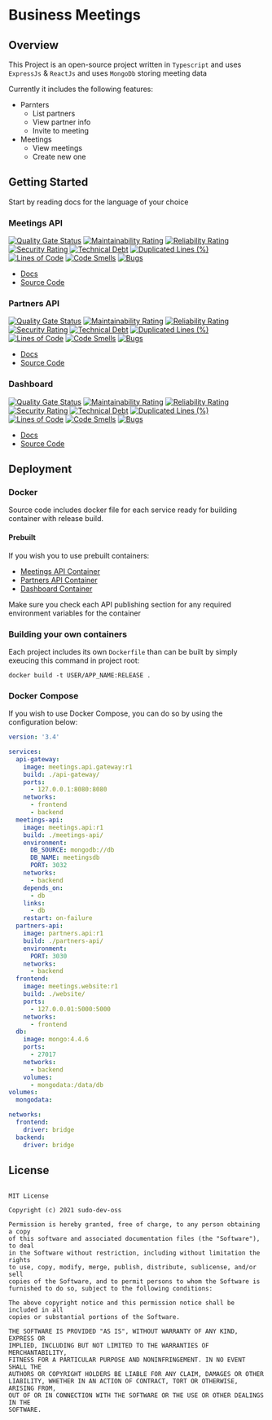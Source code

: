 # Business Meetings

## Overview

This Project is an open-source project written in `Typescript` and uses `ExpressJs` & `ReactJs` and uses `MongoDb` storing meeting data

Currently it includes the following features:

- Parnters
  - List partners
  - View partner info
  - Invite to meeting
- Meetings
  - View meetings
  - Create new one

## Getting Started

Start by reading docs for the language of your choice

### Meetings API

[![Quality Gate Status](https://sonarcloud.io/api/project_badges/measure?project=SudoDevOSS_business-meeting-meetings-api&metric=alert_status)](https://sonarcloud.io/dashboard?id=SudoDevOSS_business-meeting-meetings-api) [![Maintainability Rating](https://sonarcloud.io/api/project_badges/measure?project=SudoDevOSS_business-meeting-meetings-api&metric=sqale_rating)](https://sonarcloud.io/dashboard?id=SudoDevOSS_business-meeting-meetings-api) [![Reliability Rating](https://sonarcloud.io/api/project_badges/measure?project=SudoDevOSS_business-meeting-meetings-api&metric=reliability_rating)](https://sonarcloud.io/dashboard?id=SudoDevOSS_business-meeting-meetings-api) [![Security Rating](https://sonarcloud.io/api/project_badges/measure?project=SudoDevOSS_business-meeting-meetings-api&metric=security_rating)](https://sonarcloud.io/dashboard?id=SudoDevOSS_business-meeting-meetings-api) [![Technical Debt](https://sonarcloud.io/api/project_badges/measure?project=SudoDevOSS_business-meeting-meetings-api&metric=sqale_index)](https://sonarcloud.io/dashboard?id=SudoDevOSS_business-meeting-meetings-api) [![Duplicated Lines (%)](https://sonarcloud.io/api/project_badges/measure?project=SudoDevOSS_business-meeting-meetings-api&metric=duplicated_lines_density)](https://sonarcloud.io/dashboard?id=SudoDevOSS_business-meeting-meetings-api) [![Lines of Code](https://sonarcloud.io/api/project_badges/measure?project=SudoDevOSS_business-meeting-meetings-api&metric=ncloc)](https://sonarcloud.io/dashboard?id=SudoDevOSS_business-meeting-meetings-api) [![Code Smells](https://sonarcloud.io/api/project_badges/measure?project=SudoDevOSS_business-meeting-meetings-api&metric=code_smells)](https://sonarcloud.io/dashboard?id=SudoDevOSS_business-meeting-meetings-api) [![Bugs](https://sonarcloud.io/api/project_badges/measure?project=SudoDevOSS_business-meeting-meetings-api&metric=bugs)](https://sonarcloud.io/dashboard?id=SudoDevOSS_business-meeting-meetings-api)

- [Docs](/meetings/dependencies/?id=overview)
- [Source Code](https://github.com/SudoDevOSS/business-meeting-meetings-api)

### Partners API

[![Quality Gate Status](https://sonarcloud.io/api/project_badges/measure?project=SudoDevOSS_business-meeting-partners-api&metric=alert_status)](https://sonarcloud.io/dashboard?id=SudoDevOSS_business-meeting-partners-api) [![Maintainability Rating](https://sonarcloud.io/api/project_badges/measure?project=SudoDevOSS_business-meeting-partners-api&metric=sqale_rating)](https://sonarcloud.io/dashboard?id=SudoDevOSS_business-meeting-partners-api) [![Reliability Rating](https://sonarcloud.io/api/project_badges/measure?project=SudoDevOSS_business-meeting-partners-api&metric=reliability_rating)](https://sonarcloud.io/dashboard?id=SudoDevOSS_business-meeting-partners-api) [![Security Rating](https://sonarcloud.io/api/project_badges/measure?project=SudoDevOSS_business-meeting-partners-api&metric=security_rating)](https://sonarcloud.io/dashboard?id=SudoDevOSS_business-meeting-partners-api) [![Technical Debt](https://sonarcloud.io/api/project_badges/measure?project=SudoDevOSS_business-meeting-partners-api&metric=sqale_index)](https://sonarcloud.io/dashboard?id=SudoDevOSS_business-meeting-partners-api) [![Duplicated Lines (%)](https://sonarcloud.io/api/project_badges/measure?project=SudoDevOSS_business-meeting-partners-api&metric=duplicated_lines_density)](https://sonarcloud.io/dashboard?id=SudoDevOSS_business-meeting-partners-api) [![Lines of Code](https://sonarcloud.io/api/project_badges/measure?project=SudoDevOSS_business-meeting-partners-api&metric=ncloc)](https://sonarcloud.io/dashboard?id=SudoDevOSS_business-meeting-partners-api) [![Code Smells](https://sonarcloud.io/api/project_badges/measure?project=SudoDevOSS_business-meeting-partners-api&metric=code_smells)](https://sonarcloud.io/dashboard?id=SudoDevOSS_business-meeting-partners-api) [![Bugs](https://sonarcloud.io/api/project_badges/measure?project=SudoDevOSS_business-meeting-partners-api&metric=bugs)](https://sonarcloud.io/dashboard?id=SudoDevOSS_business-meeting-partners-api)

- [Docs](/partners/dependencies/?id=overview)
- [Source Code](https://github.com/SudoDevOSS/business-meeting-partners-api)

### Dashboard

[![Quality Gate Status](https://sonarcloud.io/api/project_badges/measure?project=SudoDevOSS_business-meeting-frontend&metric=alert_status)](https://sonarcloud.io/dashboard?id=SudoDevOSS_business-meeting-frontend) [![Maintainability Rating](https://sonarcloud.io/api/project_badges/measure?project=SudoDevOSS_business-meeting-frontend&metric=sqale_rating)](https://sonarcloud.io/dashboard?id=SudoDevOSS_business-meeting-frontend) [![Reliability Rating](https://sonarcloud.io/api/project_badges/measure?project=SudoDevOSS_business-meeting-frontend&metric=reliability_rating)](https://sonarcloud.io/dashboard?id=SudoDevOSS_business-meeting-frontend) [![Security Rating](https://sonarcloud.io/api/project_badges/measure?project=SudoDevOSS_business-meeting-frontend&metric=security_rating)](https://sonarcloud.io/dashboard?id=SudoDevOSS_business-meeting-frontend) [![Technical Debt](https://sonarcloud.io/api/project_badges/measure?project=SudoDevOSS_business-meeting-frontend&metric=sqale_index)](https://sonarcloud.io/dashboard?id=SudoDevOSS_business-meeting-frontend) [![Duplicated Lines (%)](https://sonarcloud.io/api/project_badges/measure?project=SudoDevOSS_business-meeting-frontend&metric=duplicated_lines_density)](https://sonarcloud.io/dashboard?id=SudoDevOSS_business-meeting-frontend) [![Lines of Code](https://sonarcloud.io/api/project_badges/measure?project=SudoDevOSS_business-meeting-frontend&metric=ncloc)](https://sonarcloud.io/dashboard?id=SudoDevOSS_business-meeting-frontend) [![Code Smells](https://sonarcloud.io/api/project_badges/measure?project=SudoDevOSS_business-meeting-frontend&metric=code_smells)](https://sonarcloud.io/dashboard?id=SudoDevOSS_business-meeting-frontend) [![Bugs](https://sonarcloud.io/api/project_badges/measure?project=SudoDevOSS_business-meeting-frontend&metric=bugs)](https://sonarcloud.io/dashboard?id=SudoDevOSS_business-meeting-frontend)

- [Docs](/dashboard/dependencies/?id=overview)
- [Source Code](https://github.com/SudoDevOSS/business-meeting-frontend)

## Deployment

### Docker

Source code includes docker file for each service ready for building container with release build.

#### Prebuilt

If you wish you to use prebuilt containers:

- [Meetings API Container](https://hub.docker.com/r/sudodevosss/meetings-api)
- [Partners API Container](https://hub.docker.com/r/sudodevosss/partners-api)
- [Dashboard Container](https://hub.docker.com/r/sudodevosss/meetings-dashboard)

Make sure you check each API publishing section for any required environment variables for the container

### Building your own containers

Each project includes its own `Dockerfile` than can be built by simply exeucing this command in project root:

`docker build -t USER/APP_NAME:RELEASE .`

### Docker Compose

If you wish to use Docker Compose, you can do so by using the configuration below:

```yml
version: '3.4'

services:
  api-gateway:
    image: meetings.api.gateway:r1
    build: ./api-gateway/
    ports:
      - 127.0.0.1:8080:8080
    networks:
      - frontend
      - backend
  meetings-api:
    image: meetings.api:r1
    build: ./meetings-api/
    environment:
      DB_SOURCE: mongodb://db
      DB_NAME: meetingsdb
      PORT: 3032
    networks:
      - backend
    depends_on:
      - db
    links:
      - db
    restart: on-failure
  partners-api:
    image: partners.api:r1
    build: ./partners-api/
    environment:
      PORT: 3030
    networks:
      - backend
  frontend:
    image: meetings.website:r1
    build: ./website/
    ports:
      - 127.0.0.01:5000:5000
    networks:
      - frontend
  db:
    image: mongo:4.4.6
    ports:
      - 27017
    networks:
      - backend
    volumes:
      - mongodata:/data/db
volumes:
  mongodata:

networks:
  frontend:
    driver: bridge
  backend:
    driver: bridge
```

## License

```text

MIT License

Copyright (c) 2021 sudo-dev-oss

Permission is hereby granted, free of charge, to any person obtaining a copy
of this software and associated documentation files (the "Software"), to deal
in the Software without restriction, including without limitation the rights
to use, copy, modify, merge, publish, distribute, sublicense, and/or sell
copies of the Software, and to permit persons to whom the Software is
furnished to do so, subject to the following conditions:

The above copyright notice and this permission notice shall be included in all
copies or substantial portions of the Software.

THE SOFTWARE IS PROVIDED "AS IS", WITHOUT WARRANTY OF ANY KIND, EXPRESS OR
IMPLIED, INCLUDING BUT NOT LIMITED TO THE WARRANTIES OF MERCHANTABILITY,
FITNESS FOR A PARTICULAR PURPOSE AND NONINFRINGEMENT. IN NO EVENT SHALL THE
AUTHORS OR COPYRIGHT HOLDERS BE LIABLE FOR ANY CLAIM, DAMAGES OR OTHER
LIABILITY, WHETHER IN AN ACTION OF CONTRACT, TORT OR OTHERWISE, ARISING FROM,
OUT OF OR IN CONNECTION WITH THE SOFTWARE OR THE USE OR OTHER DEALINGS IN THE
SOFTWARE.
```
